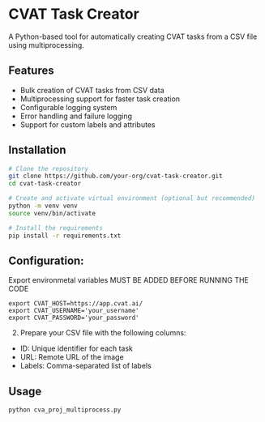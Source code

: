 # CVAT Task Creator

A Python-based tool for automatically creating CVAT tasks from a CSV file using multiprocessing.

## Features

- Bulk creation of CVAT tasks from CSV data
- Multiprocessing support for faster task creation
- Configurable logging system
- Error handling and failure logging
- Support for custom labels and attributes

## Installation

```bash
# Clone the repository
git clone https://github.com/your-org/cvat-task-creator.git
cd cvat-task-creator

# Create and activate virtual environment (optional but recommended)
python -m venv venv
source venv/bin/activate  

# Install the requirements
pip install -r requirements.txt
```

## Configuration: 

Export environmetal variables MUST BE ADDED BEFORE RUNNING THE CODE
```
export CVAT_HOST=https://app.cvat.ai/
export CVAT_USERNAME='your_username'
export CVAT_PASSWORD='your_password'
```

2. Prepare your CSV file with the following columns:
- ID: Unique identifier for each task
- URL: Remote URL of the image
- Labels: Comma-separated list of labels

## Usage

```python
python cva_proj_multiprocess.py
```
